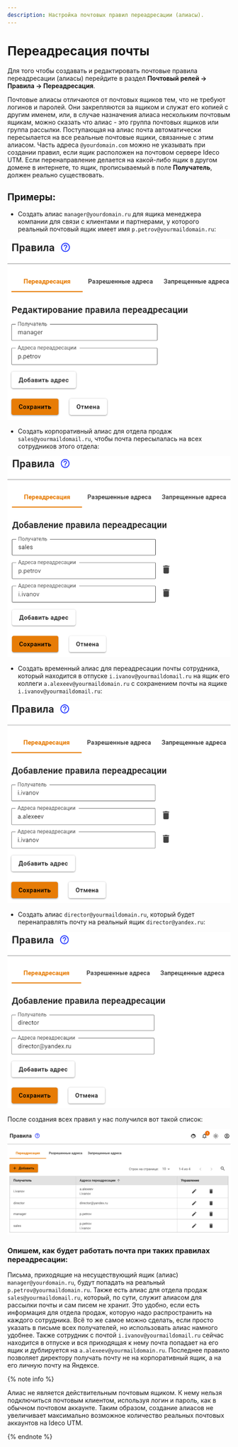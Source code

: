 ```yaml
---
description: Настройка почтовых правил переадресации (алиасы).
---
```


# Переадресация почты

Для того чтобы создавать и редактировать почтовые правила переадресации (алиасы) перейдите в раздел **Почтовый релей -> Правила -> Переадресация**.

Почтовые алиасы отличаются от почтовых ящиков тем, что не требуют логинов и паролей. Они закрепляются за ящиком и служат его копией с другим именем, или, в случае назначения алиаса нескольким почтовым ящикам, можно сказать что алиас - это группа почтовых ящиков или группа рассылки. Поступающая на алиас почта автоматически пересылается на все реальные почтовые ящики, связанные с этим алиасом. Часть адреса `@yourdomain.com` можно не указывать при создании правил, если ящик расположен на почтовом сервере Ideco UTM. Если перенаправление делается на какой-либо ящик в другом домене в интернете, то ящик, прописываемый в поле **Получатель**, должен реально существовать.

## Примеры:

* Создать алиас `manager@yourdomain.ru` для ящика менеджера компании для связи с клиентами и партнерами, у которого реальный почтовый ящик имеет имя `p.petrov@yourmaildomain.ru`:

![](../../../../_images/post_rule_001.png)

* Создать корпоративный алиас для отдела продаж `sales@yourmaildomail.ru`, чтобы почта пересылалась на всех сотрудников этого отдела:

![](../../../../_images/post_rule_002.png)

* Создать временный алиас для переадресации почты сотрудника, который находится в отпуске `i.ivanov@yourmaildomail.ru` на ящик его коллеги `a.alexeev@yourmaildomain.ru` с сохранением почты на ящике `i.ivanov@yourmaildomail.ru`:

![](../../../../_images/post_rule_003.png)

* Создать алиас `director@yourmaildomain.ru`, который будет перенаправлять почту на реальный ящик `director@yandex.ru`:

![](../../../../_images/post_rule_004.png)

После создания всех правил у нас получился вот такой список:

![](../../../../_images/post_rule_005.png)

### Опишем, как будет работать почта при таких правилах переадресации:

Письма, приходящие на несуществующий ящик (алиас) `manager@yourdomain.ru`, будут попадать на реальный `p.petrov@yourmaildomain.ru`. Также есть алиас для отдела продаж `sales@yourmaildomail.ru`, который, по сути, служит алиасом для рассылки почты и сам писем не хранит. Это удобно, если есть информация для отдела продаж, которую надо распространить на каждого сотрудника. Всё то же самое можно сделать, если просто указать в письме всех получателей, но использовать алиас намного удобнее. Также сотрудник с почтой `i.ivanov@yourmaildomail.ru` сейчас находится в отпуске и вся приходящая к нему почта попадает на его ящик и дублируется на `a.alexeev@yourmaildomain.ru`. Последнее правило позволяет директору получать почту не на корпоративный ящик, а на его личную почту на Яндексе.

{% note info %}

Алиас не является действительным почтовым ящиком. К нему нельзя подключиться почтовым клиентом, используя логин и пароль, как в обычном почтовом аккаунте. Таким образом, создание алиасов не увеличивает максимально возможное количество реальных почтовых аккаунтов на Ideco UTM.

{% endnote %}

